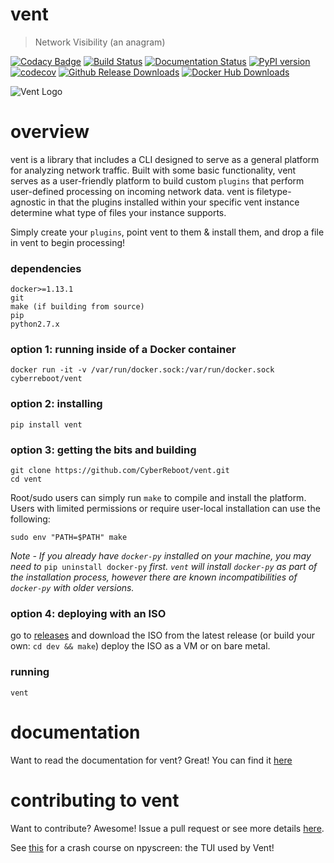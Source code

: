 vent
====

> Network Visibility (an anagram)

[![Codacy Badge](https://api.codacy.com/project/badge/Grade/792bc7e54645427581da66cd6847cc31)](https://www.codacy.com/app/clewis/vent?utm_source=github.com&utm_medium=referral&utm_content=CyberReboot/vent&utm_campaign=badger)
[![Build Status](https://travis-ci.org/CyberReboot/vent.svg?branch=master)](https://travis-ci.org/CyberReboot/vent)
[![Documentation Status](https://readthedocs.org/projects/vent/badge/?version=latest)](http://vent.readthedocs.io/en/latest/?badge=latest)
[![PyPI version](https://badge.fury.io/py/vent.svg)](https://badge.fury.io/py/vent)
[![codecov](https://codecov.io/gh/CyberReboot/vent/branch/master/graph/badge.svg)](https://codecov.io/gh/CyberReboot/vent)
[![Github Release Downloads](https://img.shields.io/github/downloads/cyberreboot/vent/total.svg?maxAge=2592000)](https://github.com/CyberReboot/vent/releases)
[![Docker Hub Downloads](https://img.shields.io/docker/pulls/cyberreboot/vent-elasticsearch.svg)](https://hub.docker.com/u/cyberreboot)

![Vent Logo](/docs/img/vent-logo.png)

overview
====
vent is a library that includes a CLI designed to serve as a general platform for analyzing network traffic. Built with some basic functionality, vent serves as a user-friendly platform to build custom `plugins` that perform user-defined processing on incoming network data. vent is filetype-agnostic in that the plugins installed within your specific vent instance determine what type of files your instance supports.

Simply create your `plugins`, point vent to them & install them, and drop a file in vent to begin processing!

### dependencies

```
docker>=1.13.1
git
make (if building from source)
pip
python2.7.x
```

### option 1: running inside of a Docker container

```
docker run -it -v /var/run/docker.sock:/var/run/docker.sock cyberreboot/vent
```

### option 2: installing

```
pip install vent
```

### option 3: getting the bits and building

```
git clone https://github.com/CyberReboot/vent.git
cd vent
```

Root/sudo users can simply run `make` to compile and install the platform.  Users with limited permissions or require user-local installation can use the following:

```
sudo env "PATH=$PATH" make
```

_Note - If you already have `docker-py` installed on your machine, you may need to_ `pip uninstall docker-py` _first. `vent` will install `docker-py` as part of the installation process, however there are known incompatibilities of `docker-py` with older versions._

### option 4: deploying with an ISO

go to [releases](https://github.com/CyberReboot/vent/releases) and download the ISO from the latest release (or build your own: `cd dev && make`)
deploy the ISO as a VM or on bare metal.

### running

```
vent
```
documentation
====
Want to read the documentation for vent?  Great! You can find it [here](https://vent.readthedocs.io/en/latest/?badge=latest)

contributing to vent
====

Want to contribute?  Awesome!  Issue a pull request or see more details [here](https://github.com/CyberReboot/vent/blob/master/CONTRIBUTING.md).

See [this](https://media.readthedocs.org/pdf/npyscreen/latest/npyscreen.pdf) for a crash course on npyscreen: the TUI used by Vent!
